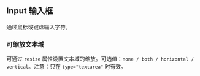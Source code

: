 <div class="demo-header">
<p class="overviewicon">
  <span class="wapi-form-span"/>
</p>

## Input 输入框

<nova-uxlink widget-name="Input"></nova-uxlink>

通过鼠标或键盘输入字符。
</div>

### 可缩放文本域

可通过 `resize` 属性设置文本域的缩放。可选值：`none / both / horizontal / vertical`。注意：只在 `type="textarea"` 时有效。

<nova-demo-view link="input/resize.vue"></nova-demo-view>

<br />
